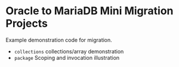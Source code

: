# Oracle to MariaDB Mini Migration Projects

Example demonstration code for migration.

* `collections`	collections/array demonstration
* `package`	Scoping and invocation illustration

